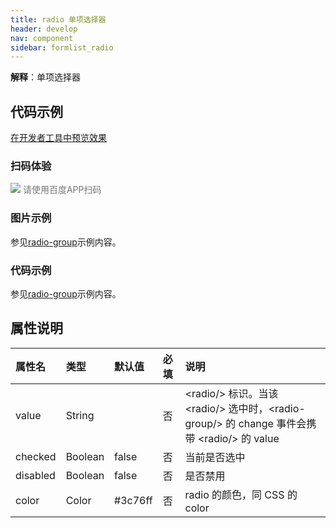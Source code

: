```yaml
---
title: radio 单项选择器
header: develop
nav: component
sidebar: formlist_radio
---
```


 

**解释**：单项选择器


## 代码示例

<a href="swanide://fragment/888efc1c79bb58d37aaaedf3ac792b851577360633121" title="在开发者工具中预览效果" target="_self">在开发者工具中预览效果</a>

### 扫码体验

<div class='scan-code-container'>
    <img src="https://b.bdstatic.com/miniapp/assets/images/doc_demo/radio.png" class="demo-qrcode-image" />
    <font color=#777 12px>请使用百度APP扫码</font>
</div>

###  图片示例 

参见[radio-group](https://smartprogram.baidu.com/docs/develop/component/formlist_radio-group/)示例内容。

###  代码示例 

参见[radio-group](https://smartprogram.baidu.com/docs/develop/component/formlist_radio-group/)示例内容。

##  属性说明 

| 属性名 | 类型 | 默认值 | 必填 | 说明 |
| :---- | :---- | :---- | :---- | :---- |
| value | String | &nbsp; | 否 | &lt;radio/&gt; 标识。当该 &lt;radio/&gt; 选中时，&lt;radio-group/&gt; 的 change 事件会携带 &lt;radio/&gt; 的 value |
| checked | Boolean | false | 否 |当前是否选中 |
| disabled | Boolean | false | 否 |是否禁用 |
| color | Color | #3c76ff| 否 | radio 的颜色，同 CSS 的 color |
